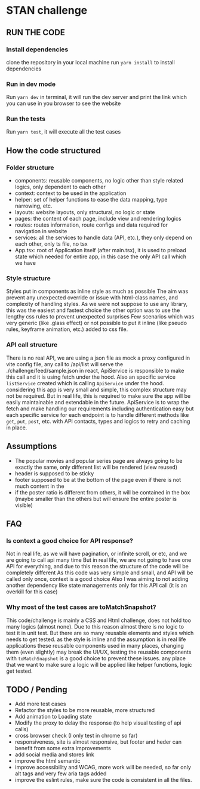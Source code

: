 # STAN challenge
## RUN THE CODE
### Install dependencies
clone the repository in your local machine
run `yarn install` to install dependencies

### Run in dev mode
Run `yarn dev` in terminal, it will run the dev server and print the link which you can use in you browser to see the website

### Run the tests
Run `yarn test`, it will execute all the test cases

## How the code structured
### Folder structure
- components: reusable components, no logic other than style related logics, only dependent to each other
- context: context to be used in the application
- helper: set of helper functions to ease the data mapping, type narrowing, etc.
- layouts: website layouts, only structural, no logic or state
- pages: the content of each page, include view and rendering logics
- routes: routes information, route configs and data required for navigation in website
- services: all the services to handle data (API, etc.), they only depend on each other, only ts file, no tsx
- App.tsx: root of Application itself (after main.tsx), it is used to preload state which needed for entire app, in this case the only API call which we have

### Style structure
Styles put in components as inline style as much as possible
The aim was prevent any unexpected override or issue with html-class names, and complexity of handling styles.
As we were not suppose to use any library, this was the easiest and fastest choice
the other option was to use the lengthy css rules to prevent unexpected surprises
Few scenarios which was very generic (like .glass effect) or not possible to put it inline (like pseudo rules, keyframe animation, etc.) added to css file.


### API call structure
There is no real API, we are using a json file as mock
a proxy configured in vite config file, any call to /api/list will serve the ./challenge/feed/sample.json
in react, ApiService is responsible to make this call and it is using fetch under the hood.
Also an specific service `listService` created which is calling `ApiService` under the hood.
considering this app is very small and simple, this complex structure may not be required.
But in real life, this is required to make sure the app will be easily maintainable and extendable in the future.
ApiService is to wrap the fetch and make handling our requirements including authentication easy
but each specific service for each endpoint is to handle different methods like `get`, `put`, `post`, etc. with API contacts, types and logics to retry and caching in place.

## Assumptions
- The popular movies and popular series page are always going to be exactly the same, only different list will be rendered (view reused)
- header is supposed to be sticky
- footer supposed to be at the bottom of the page even if there is not much content in the
- if the poster ratio is different from others, it will be contained in the box (maybe smaller than the others but will ensure the entire poster is visible)

## FAQ
### Is context a good choice for API response?
Not in real life, as we will have pagination, or infinite scroll, or etc, and we are going to call api many time
But in real life, we are not going to have one API for everything, and due to this reason the structure of the code will be completely different
As this code was very simple and small, and API will be called only once, context is a good choice
Also I was aiming to not adding another dependency like state managements only for this API call (it is an overkill for this case)

### Why most of the test cases are toMatchSnapshot?
This code/challenge is mainly a CSS and Html challenge, does not hold too many logics (almost none).
Due to this reason almost there is no logic to test it in unit test.
But there are so many reusable elements and styles which needs to get tested.
as the style is inline and the assumption is in real life applications these reusable components used in many places, changing them (even slightly) may break the UI/UX, testing the reusable components with `toMatchSnapshot` is a good choice to prevent these issues.
any place that we want to make sure a logic will be applied like helper functions, logic get tested.  

## TODO / Pending
- Add more test cases
- Refactor the styles to be more reusable, more structured
- Add animation to Loading state
- Modify the proxy to delay the response (to help visual testing of api calls)
- cross browser check (I only test in chrome so far)
- responsiveness, site is almost responsive, but footer and heder can benefit from some extra improvements
- add social media and stores link
- improve the html semantic
- improve accessibility and WCAG, more work will be needed, so far only alt tags and very few aria tags added
- improve the eslint rules, make sure the code is consistent in all the files.
